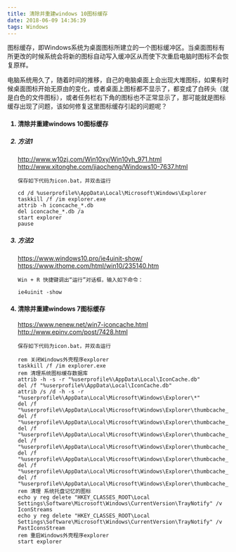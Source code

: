```yaml
---
title: 清除并重建windows 10图标缓存
date: 2018-06-09 14:36:39
tags: Windows
---
```


图标缓存，即Windows系统为桌面图标所建立的一个图标缓冲区。当桌面图标有所更改的时候系统会将新的图标自动写入缓冲区从而使下次重启电脑时图标不会恢复原样。

电脑系统用久了，随着时间的推移，自己的电脑桌面上会出现大堆图标，如果有时候桌面图标开始无原由的变化，或者桌面上图标都不显示了，都变成了白砖头（就是白色的文件图标），或者任务栏右下角的图标也不正常显示了，那可能就是图标缓存出现了问题，该如何修复这里图标缓存引起的问题呢？

<!-- more -->

<ol>

#### <li> 清除并重建windows 10图标缓存
##### <li> 方法1
http://www.w10zj.com/Win10xy/Win10yh_971.html
http://www.xitonghe.com/jiaocheng/Windows10-7637.html
```
保存如下代码为icon.bat，并双击运行

cd /d %userprofile%\AppData\Local\Microsoft\Windows\Explorer
taskkill /f /im explorer.exe
attrib -h iconcache_*.db
del iconcache_*.db /a
start explorer
pause
```

##### <li> 方法2
https://www.windows10.pro/ie4uinit-show/
https://www.ithome.com/html/win10/235140.htm
```
Win + R 快捷键调出“运行”对话框，输入如下命令：

ie4uinit -show
```

#### <li> 清除并重建windows 7图标缓存
https://www.nenew.net/win7-iconcache.html
http://www.epinv.com/post/7428.html
```
保存如下代码为icon.bat，并双击运行

rem 关闭Windows外壳程序explorer
taskkill /f /im explorer.exe
rem 清理系统图标缓存数据库
attrib -h -s -r "%userprofile%\AppData\Local\IconCache.db"
del /f "%userprofile%\AppData\Local\IconCache.db"
attrib /s /d -h -s -r "%userprofile%\AppData\Local\Microsoft\Windows\Explorer\*"
del /f "%userprofile%\AppData\Local\Microsoft\Windows\Explorer\thumbcache_32.db"
del /f "%userprofile%\AppData\Local\Microsoft\Windows\Explorer\thumbcache_96.db"
del /f "%userprofile%\AppData\Local\Microsoft\Windows\Explorer\thumbcache_102.db"
del /f "%userprofile%\AppData\Local\Microsoft\Windows\Explorer\thumbcache_256.db"
del /f "%userprofile%\AppData\Local\Microsoft\Windows\Explorer\thumbcache_1024.db"
del /f "%userprofile%\AppData\Local\Microsoft\Windows\Explorer\thumbcache_idx.db"
del /f "%userprofile%\AppData\Local\Microsoft\Windows\Explorer\thumbcache_sr.db"
rem 清理 系统托盘记忆的图标
echo y reg delete "HKEY_CLASSES_ROOT\Local Settings\Software\Microsoft\Windows\CurrentVersion\TrayNotify" /v IconStreams
echo y reg delete "HKEY_CLASSES_ROOT\Local Settings\Software\Microsoft\Windows\CurrentVersion\TrayNotify" /v PastIconsStream
rem 重启Windows外壳程序explorer
start explorer
```
